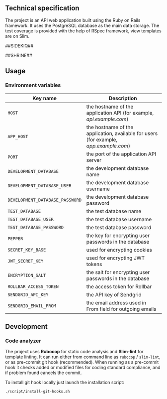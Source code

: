 ## Technical specification

The project is an API web application built using the Ruby on Rails framework. It uses the PostgreSQL database as the main data storage. The test coverage is provided with the help of RSpec framework, view templates are on Slim.

##SIDEKIQ##

##SHRINE##

## Usage

### Environment variables

| Key name                        | Description                                                                           |
|---------------------------------|---------------------------------------------------------------------------------------|
| `HOST`                          | the hostname of the application API (for example, _api.example.com_)                  |
| `APP_HOST`                      | the hostname of the application, available for users (for example, _app.example.com_) |
| `PORT`                          | the port of the application API server                                                |
| `DEVELOPMENT_DATABASE`          | the development database name                                                         |
| `DEVELOPMENT_DATABASE_USER`     | the development database username                                                     |
| `DEVELOPMENT_DATABASE_PASSWORD` | the development database password                                                     |
| `TEST_DATABASE`                 | the test database name                                                                |
| `TEST_DATABASE_USER`            | the test database username                                                            |
| `TEST_DATABASE_PASSWORD`        | the test database password                                                            |
| `PEPPER`                        | the key for encrypting user passwords in the database                                 |
| `SECRET_KEY_BASE`               | used for encrypting cookies                                                           |
| `JWT_SECRET_KEY`                | used for encrypting JWT tokens                                                        |
| `ENCRYPTION_SALT`               | the salt for encrypting user passwords in the database                                |
| `ROLLBAR_ACCESS_TOKEN`          | the access token for Rollbar                                                          |
| `SENDGRID_API_KEY`              | the API key of Sendgrid                                                               |
| `SENDGRID_EMAIL_FROM`           | the email address used in From field for outgoing emails                              |


## Development

### Code analyzer

The project uses **Rubocop** for static code analysis and **Slim-lint** for template linting. It can run either from command line as `rubocop` / `slim-lint`, or as pre-commit git hook (recommended). When running as a pre-commit hook it checks added or modified files for coding standard compliance, and if problem found cancels the commit.

To install git hook locally just launch the installation script:

```./script/install-git-hooks.sh```
